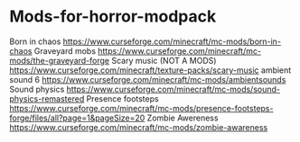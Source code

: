 # Mods-for-horror-modpack
Born in chaos https://www.curseforge.com/minecraft/mc-mods/born-in-chaos
Graveyard mobs https://www.curseforge.com/minecraft/mc-mods/the-graveyard-forge
Scary music (NOT A MODS) https://www.curseforge.com/minecraft/texture-packs/scary-music
ambient sound 6 https://www.curseforge.com/minecraft/mc-mods/ambientsounds
Sound physics https://www.curseforge.com/minecraft/mc-mods/sound-physics-remastered
Presence footsteps https://www.curseforge.com/minecraft/mc-mods/presence-footsteps-forge/files/all?page=1&pageSize=20
Zombie Awereness https://www.curseforge.com/minecraft/mc-mods/zombie-awareness
